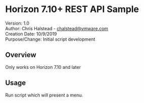 # Horizon 7.10+ REST API Sample

Version:        1.0  
Author:         Chris Halstead - chalstead@vmware.com  
Creation Date:  10/9/2019  
Purpose/Change: Initial script development  

## Overview
Only works on Horizon 7.10 and later

## Usage
Run script which will present a menu.